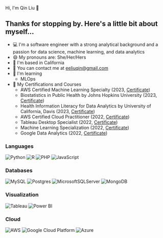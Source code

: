Hi, I'm Qin Liu 👋 

## Thanks for stopping by. Here's a little bit about myself...

* 💻 I'm a software engineer with a strong analytical background and a passion for data science, machine learning, and data analytics
* 😄 My pronouns are: She/Her/Hers
* 📍 I'm based in California 
* 📧 You can contact me at [eeliuqin@gmail.com](mailto:eeliuqin@gmail.com)
* 🌱 I'm learning
	- MLOps
* 🏅 My Certifications and Courses
	- AWS Certified Machine Learning Specialty (2023, [Certificate](https://www.credly.com/badges/8146006b-88f1-4e38-a2ac-c24448149899/public_url))
	- Biostatistics in Public Health by Johns Hopkins University (2023, [Certificate](https://www.coursera.org/account/accomplishments/specialization/G4HMZ5JDHR5T))
	- Health Information Literacy for Data Analytics by University of California, Davis (2023, [Certificate](https://www.coursera.org/account/accomplishments/specialization/FGS9GJQRBHEZ))
	- AWS Certified Cloud Practitioner (2022, [Certificate](https://www.credly.com/badges/d9418f29-3cd8-42b0-a2bd-3b7e602a5319/public_url))
	- Tableau Desktop Specialist (2022, [Certificate](https://www.credly.com/badges/e16bdb47-fc46-40f3-ada5-0b8362c0e08b))
	- Machine Learning Specialization (2022, [Certificate](https://www.coursera.org/account/accomplishments/specialization/2C9Z6Y2FN4A3))
	- Google Data Analytics (2022, [Certificate](https://www.credly.com/badges/6a815a1d-1c31-4dde-a65b-3899e20a98a8))


### Languages 

![Python](https://img.shields.io/badge/Python-3776AB?style=for-the-badge&logo=python&logoColor=white)
![R](https://img.shields.io/badge/R-276DC3?style=for-the-badge&logo=r&logoColor=white)
![PHP](https://img.shields.io/badge/php-%23777BB4.svg?style=for-the-badge&logo=php&logoColor=white)
![JavaScript](https://img.shields.io/badge/javascript-%23323330.svg?style=for-the-badge&logo=javascript&logoColor=%23F7DF1E)

### Databases

![MySQL](https://img.shields.io/badge/mysql-%2300f.svg?style=for-the-badge&logo=mysql&logoColor=white)
![Postgres](https://img.shields.io/badge/postgres-%23316192.svg?style=for-the-badge&logo=postgresql&logoColor=white)
![MicrosoftSQLServer](https://img.shields.io/badge/Microsoft%20SQL%20Server-CC2927?style=for-the-badge&logo=microsoft%20sql%20server&logoColor=white)
![MongoDB](https://img.shields.io/badge/MongoDB-%234ea94b.svg?style=for-the-badge&logo=mongodb&logoColor=white)

### Visualization
![Tableau](https://img.shields.io/badge/Tableau-E97627?style=for-the-badge&logo=Tableau&logoColor=white)
![Power BI](https://img.shields.io/badge/PowerBI-F2C811?style=for-the-badge&logo=Power%20BI&logoColor=white)

### Cloud
![AWS](https://img.shields.io/badge/AWS-%23FF9900.svg?style=for-the-badge&logo=amazon-aws&logoColor=white)
![Google Cloud Platform](https://img.shields.io/badge/Google_Cloud-4285F4?style=for-the-badge&logo=google-cloud&logoColor=white)
![Azure](https://img.shields.io/badge/microsoft%20azure-0089D6?style=for-the-badge&logo=microsoft-azure&logoColor=white)
